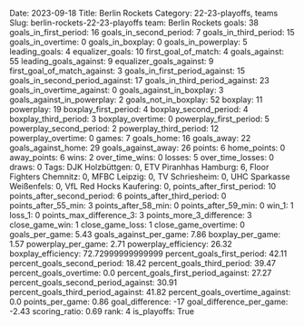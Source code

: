 Date: 2023-09-18
Title: Berlin Rockets
Category: 22-23-playoffs, teams
Slug: berlin-rockets-22-23-playoffs
team: Berlin Rockets
goals: 38
goals_in_first_period: 16
goals_in_second_period: 7
goals_in_third_period: 15
goals_in_overtime: 0
goals_in_boxplay: 0
goals_in_powerplay: 5
leading_goals: 4
equalizer_goals: 10
first_goal_of_match: 4
goals_against: 55
leading_goals_against: 9
equalizer_goals_against: 9
first_goal_of_match_against: 3
goals_in_first_period_against: 15
goals_in_second_period_against: 17
goals_in_third_period_against: 23
goals_in_overtime_against: 0
goals_against_in_boxplay: 3
goals_against_in_powerplay: 2
goals_not_in_boxplay: 52
boxplay: 11
powerplay: 19
boxplay_first_period: 4
boxplay_second_period: 4
boxplay_third_period: 3
boxplay_overtime: 0
powerplay_first_period: 5
powerplay_second_period: 2
powerplay_third_period: 12
powerplay_overtime: 0
games: 7
goals_home: 16
goals_away: 22
goals_against_home: 29
goals_against_away: 26
points: 6
home_points: 0
away_points: 6
wins: 2
over_time_wins: 0
losses: 5
over_time_losses: 0
draws: 0
Tags:  DJK Holzbüttgen: 0,  ETV Piranhhas Hamburg: 6,  Floor Fighters Chemnitz: 0,  MFBC Leipzig: 0,  TV Schriesheim: 0,  UHC Sparkasse Weißenfels: 0,  VfL Red Hocks Kaufering: 0,
points_after_first_period: 10
points_after_second_period: 6
points_after_third_period: 0
points_after_55_min: 3
points_after_58_min: 0
points_after_59_min: 0
win_1: 1
loss_1: 0
points_max_difference_3: 3
points_more_3_difference: 3
close_game_win: 1
close_game_loss: 1
close_game_overtime: 0
goals_per_game: 5.43
goals_against_per_game: 7.86
boxplay_per_game: 1.57
powerplay_per_game: 2.71
powerplay_efficiency: 26.32
boxplay_efficiency: 72.72999999999999
percent_goals_first_period: 42.11
percent_goals_second_period: 18.42
percent_goals_third_period: 39.47
percent_goals_overtime: 0.0
percent_goals_first_period_against: 27.27
percent_goals_second_period_against: 30.91
percent_goals_third_period_against: 41.82
percent_goals_overtime_against: 0.0
points_per_game: 0.86
goal_difference: -17
goal_difference_per_game: -2.43
scoring_ratio: 0.69
rank: 4
is_playoffs: True
